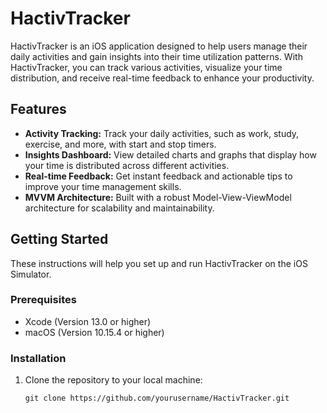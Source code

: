 # HactivTracker

HactivTracker is an iOS application designed to help users manage their daily activities and gain insights into their time utilization patterns. With HactivTracker, you can track various activities, visualize your time distribution, and receive real-time feedback to enhance your productivity.

## Features

- **Activity Tracking:** Track your daily activities, such as work, study, exercise, and more, with start and stop timers.
- **Insights Dashboard:** View detailed charts and graphs that display how your time is distributed across different activities.
- **Real-time Feedback:** Get instant feedback and actionable tips to improve your time management skills.
- **MVVM Architecture:** Built with a robust Model-View-ViewModel architecture for scalability and maintainability.

## Getting Started

These instructions will help you set up and run HactivTracker on the iOS Simulator.

### Prerequisites

- Xcode (Version 13.0 or higher)
- macOS (Version 10.15.4 or higher)

### Installation

1. Clone the repository to your local machine:

   ```shell
   git clone https://github.com/yourusername/HactivTracker.git
